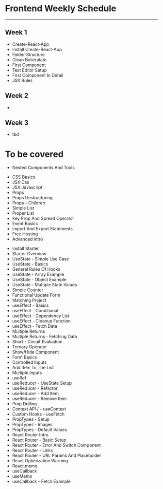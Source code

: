 # Frontend Weekly Schedule 

---
## Week 1
- Create-React-App 
-  Install Create-React-App 
-  Folder Structure 
-  Clean Boilerplate 
-  First Component 
-  Text Editor Setup 
-  First Component In Detail 
-  JSX Rules  
## Week 2
-

## Week 3
- tbd




# To be covered
-  Nested Components And Tools 
<!-- -  Mini Book Project  -->
-  CSS Basics 
-  JSX Css 
-  JSX Javascript 
-  Props 
-  Props Destructuring 
-  Props - Children 
-  Simple List 
-  Proper List 
-  Key Prop And Spread Operator 
-  Event Basics 
-  Import And Export Statements 
-  Free Hosting 
-  Advanced Intro 
<!-- -  Get Starter Project  -->
-  Install Starter 
-  Starter Overview 
-  UseState - Simple Use Case 
-  UseState - Basics 
-  General Rules Of Hooks 
-  UseState - Array Example 
-  UseState - Object Example 
-  UseState - Multiple State Values 
-  Simple Counter 
-  Functional Update Form 
-  Matching Project 
-  useEffect - Basics 
-  useEffect - Conditional 
-  useEffect - Dependency List 
-  useEffect - Cleanup Function 
-  useEffect - Fetch Data 
-  Multiple Returns 
-  Multiple Returns - Fetching Data 
-  Short - Circuit Evaluation 
-  Ternary Operator 
-  Show/Hide Component 
-  Form Basics 
-  Controlled Inputs 
-  Add Item To The List 
-  Multiple Inputs 
-  useRef 
-  useReducer - UseState Setup 
-  useReducer - Refactor 
-  useReducer - Add Item 
-  useReducer - Remove Item 
-  Prop Drilling - 
-  Context API / - useContext 
-  Custom Hooks - useFetch 
-  PropTypes - Setup 
-  PropTypes - Images 
-  PropTypes - Default Values 
-  React Router Intro 
-  React Router - Basic Setup 
-  React Router - Error And Switch Component 
-  React Router - Links 
-  React Router - URL Params And Placeholder 
-  React Optimization Warning 
-  React.memo 
-  useCallback 
-  useMemo 
-  useCallback - Fetch Example